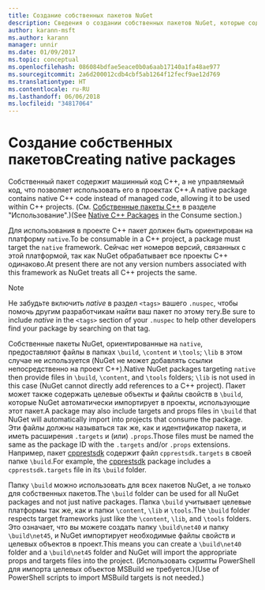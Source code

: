 ```yaml
---
title: Создание собственных пакетов NuGet
description: Сведения о создании собственных пакетов NuGet, которые содержат код C++ вместо управляемого кода, для использования в проектах C++.
author: karann-msft
ms.author: karann
manager: unnir
ms.date: 01/09/2017
ms.topic: conceptual
ms.openlocfilehash: 086084bdfae5eace0b0a6aab17140a1fa48ae977
ms.sourcegitcommit: 2a6d200012cdb4cbf5ab1264f12fecf9ae12d769
ms.translationtype: HT
ms.contentlocale: ru-RU
ms.lasthandoff: 06/06/2018
ms.locfileid: "34817064"
---
```

# <a name="creating-native-packages"></a><span data-ttu-id="026b1-103">Создание собственных пакетов</span><span class="sxs-lookup"><span data-stu-id="026b1-103">Creating native packages</span></span>

<span data-ttu-id="026b1-104">Собственный пакет содержит машинный код C++, а не управляемый код, что позволяет использовать его в проектах C++.</span><span class="sxs-lookup"><span data-stu-id="026b1-104">A native package contains native C++ code instead of managed code, allowing it to be used within C++ projects.</span></span> <span data-ttu-id="026b1-105">(См. [Собственные пакеты C++](../consume-packages/finding-and-choosing-packages.md#native-c-packages) в разделе "Использование".)</span><span class="sxs-lookup"><span data-stu-id="026b1-105">(See [Native C++ Packages](../consume-packages/finding-and-choosing-packages.md#native-c-packages) in the Consume section.)</span></span>

<span data-ttu-id="026b1-106">Для использования в проекте C++ пакет должен быть ориентирован на платформу `native`.</span><span class="sxs-lookup"><span data-stu-id="026b1-106">To be consumable in a C++ project, a package must target the `native` framework.</span></span> <span data-ttu-id="026b1-107">Сейчас нет номеров версий, связанных с этой платформой, так как NuGet обрабатывает все проекты C++ одинаково.</span><span class="sxs-lookup"><span data-stu-id="026b1-107">At present there are not any version numbers associated with this framework as NuGet treats all C++ projects the same.</span></span>

> [!Note]
> <span data-ttu-id="026b1-108">Не забудьте включить *native* в раздел `<tags>` вашего `.nuspec`, чтобы помочь другим разработчикам найти ваш пакет по этому тегу.</span><span class="sxs-lookup"><span data-stu-id="026b1-108">Be sure to include *native* in the `<tags>` section of your `.nuspec` to help other developers find your package by searching on that tag.</span></span>

<span data-ttu-id="026b1-109">Собственные пакеты NuGet, ориентированные на `native`, предоставляют файлы в папках `\build`, `\content` и `\tools`; `\lib` в этом случае не используется (NuGet не может добавлять ссылки непосредственно на проект C++).</span><span class="sxs-lookup"><span data-stu-id="026b1-109">Native NuGet packages targeting `native` then provide files in `\build`, `\content`, and `\tools` folders; `\lib` is not used in this case (NuGet cannot directly add references to a C++ project).</span></span> <span data-ttu-id="026b1-110">Пакет может также содержать целевые объекты и файлы свойств в `\build`, которые NuGet автоматически импортирует в проекты, использующие этот пакет.</span><span class="sxs-lookup"><span data-stu-id="026b1-110">A package may also include targets and props files in `\build` that NuGet will automatically import into projects that consume the package.</span></span> <span data-ttu-id="026b1-111">Эти файлы должны называться так же, как и идентификатор пакета, и иметь расширения `.targets` и (или) `.props`.</span><span class="sxs-lookup"><span data-stu-id="026b1-111">Those files must be named the same as the package ID with the `.targets` and/or `.props` extensions.</span></span> <span data-ttu-id="026b1-112">Например, пакет [cpprestsdk](https://nuget.org/packages/cpprestsdk/) содержит файл `cpprestsdk.targets` в своей папке `\build`.</span><span class="sxs-lookup"><span data-stu-id="026b1-112">For example, the [cpprestsdk](https://nuget.org/packages/cpprestsdk/) package includes a `cpprestsdk.targets` file in its `\build` folder.</span></span>

<span data-ttu-id="026b1-113">Папку `\build` можно использовать для всех пакетов NuGet, а не только для собственных пакетов.</span><span class="sxs-lookup"><span data-stu-id="026b1-113">The `\build` folder can be used for all NuGet packages and not just native packages.</span></span> <span data-ttu-id="026b1-114">Папка `\build` учитывает целевые платформы так же, как и папки `\content`, `\lib` и `\tools`.</span><span class="sxs-lookup"><span data-stu-id="026b1-114">The `\build` folder respects target frameworks just like the `\content`, `\lib`, and `\tools` folders.</span></span> <span data-ttu-id="026b1-115">Это означает, что вы можете создать папку `\build\net40` и папку `\build\net45`, и NuGet импортирует необходимые файлы свойств и целевых объектов в проект.</span><span class="sxs-lookup"><span data-stu-id="026b1-115">This means you can create a `\build\net40` folder and a `\build\net45` folder and NuGet will import the appropriate props and targets files into the project.</span></span> <span data-ttu-id="026b1-116">(Использовать скрипты PowerShell для импорта целевых объектов MSBuild не требуется.)</span><span class="sxs-lookup"><span data-stu-id="026b1-116">(Use of PowerShell scripts to import MSBuild targets is not needed.)</span></span>
